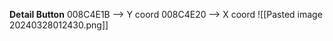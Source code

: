 

**Detail Button**
008C4E1B --> Y coord 
008C4E20 --> X coord 
![[Pasted image 20240328012430.png]]
